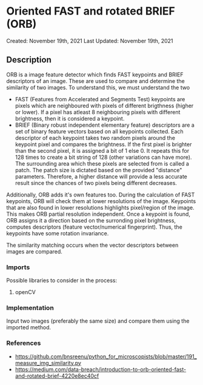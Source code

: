 #  Oriented FAST and rotated BRIEF (ORB)
Created: November 19th, 2021
Last Updated: November 19th, 2021

## Description
ORB is a image feature detector which finds FAST keypoints and BRIEF descriptors of an image. These are used to compare and determine the similarity of two images. To understand this, we must understand the two
 - FAST (Features from Accelerated and Segments Test) keypoints are pixels which are neighboured with pixels of different brigthness (higher or lower). If a pixel has atleast 8 neighbouring pixels with different brightness, then it is considered a keypoint.
 - BRIEF (Binary robust independent elementary feature) descriptors are a set of binary feature vectors based on all keypoints collected. Each descriptor of each keypoint takes two random pixels around the keypoint pixel and compares the brightness. If the first pixel is brighter than the second pixel, it is assigned a bit of 1 else 0. It repeats this for 128 times to create a bit string of 128 (other variations can have more). The surrounding area which these pixels are selected from is called a patch. The patch size is dictated based on the provided "distance" parameters. Therefore, a higher distance will provide a less accurate result since the chances of two pixels being different decreases. 

Additionally, ORB adds it's own features too. During the calculation of FAST keypoints, ORB will check them at lower resolutions of the image. Keypoints that are also found in lower resolutions highlights pixel/region of the image. This makes ORB partial resolution independent. Once a keypoint is found, ORB assigns it a direction based on the surronding pixel brightness, computes descriptors (feature vector/numerical fingerprint). Thus, the keypoints have some rotation invariance.

The similarity matching occurs when the vector descriptors between images are compared.


### Imports 
Possible libraries to consider in the process:
 1. openCV
 


### Implementation 
Input two images (preferably the same size) and compare them using the imported method.

### References 
- https://github.com/bnsreenu/python_for_microscopists/blob/master/191_measure_img_similarity.py
- https://medium.com/data-breach/introduction-to-orb-oriented-fast-and-rotated-brief-4220e8ec40cf

